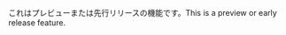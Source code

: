 <span data-ttu-id="fc102-101">これはプレビューまたは先行リリースの機能です。</span><span class="sxs-lookup"><span data-stu-id="fc102-101">This is a preview or early release feature.</span></span>
